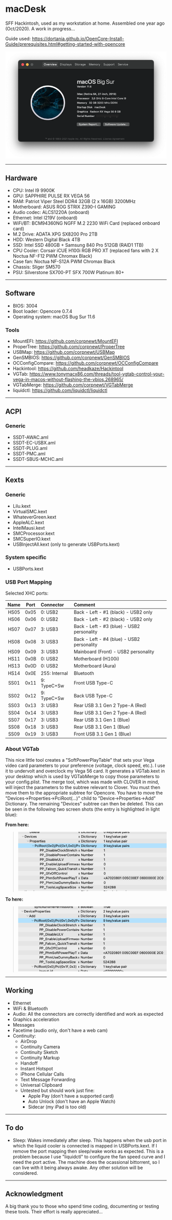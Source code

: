 # macDesk
SFF Hackintosh, used as my workstation at home. Assembled one year ago (Oct/2020). A work in progress...

Guide used: https://dortania.github.io/OpenCore-Install-Guide/prerequisites.html#getting-started-with-opencore

![About macDesk](Pics/macDesk.png)

***

## Hardware

- CPU: Intel I9 9900K
- GPU: SAPPHIRE PULSE RX VEGA 56
- RAM: Patriot Viper Steel DDR4 32GB (2 x 16GB) 3200MHz
- Motherboard: ASUS ROG STRIX Z390-I GAMING
- Audio codec: ALCS1220A (onboard)
- Ethernet: Intel I219V (onboard)
- WiFi/BT: BCM94360NG NGFF M.2 2230 WiFi Card (replaced onboard card)
- M.2 Drive: ADATA XPG SX8200 Pro 2TB
- HDD: Western Digital Black 4TB
- SSD: Intel SSD 480GB + Samsung 840 Pro 512GB (RAID1 1TB)
- CPU Cooler: Corsair iCUE H100i RGB PRO XT (replaced fans with 2 X Noctua NF-F12 PWM Chromax Black)
- Case fan: Noctua NF-S12A PWM Chromax Black
- Chassis: Sliger SM570
- PSU: Silverstone SX700-PT SFX 700W Platinum 80+

***

## Software

- BIOS: 3004
- Boot loader: Opencore 0.7.4
- Operating system: macOS Bug Sur 11.6

### Tools

- MountEFI: https://github.com/corpnewt/MountEFI
- ProperTree: https://github.com/corpnewt/ProperTree
- USBMap: https://github.com/corpnewt/USBMap
- GenSMBIOS: https://github.com/corpnewt/GenSMBIOS
- OCConfigCompare: https://github.com/corpnewt/OCConfigCompare
- Hackintool: https://github.com/headkaze/Hackintool
- VGTab: https://www.tonymacx86.com/threads/tool-vgtab-control-your-vega-in-macos-without-flashing-the-vbios.268965/
- VGTabMerge: https://github.com/corpnewt/VGTabMerge
- liquidctl: https://github.com/liquidctl/liquidctl

***

## ACPI

### Generic

- SSDT-AWAC.aml
- SSDT-EC-USBX.aml
- SSDT-PLUG.aml
- SSDT-PMC.aml
- SSDT-SBUS-MCHC.aml

***

## Kexts

### Generic

- Lilu.kext
- VirtualSMC.kext
- WhateverGreen.kext
- AppleALC.kext
- IntelMausi.kext
- SMCProcessor.kext
- SMCSuperIO.kext
- USBInjectAll.kext (only to generate USBPorts.kext)

### System specific

- USBPorts.kext

### USB Port Mapping

Selected XHC ports:

| **Name** | **Port** | **Connector** | **Comment** |
| :---: | :---: | :--- | :--- |
| HS05 | 0x05 | 0: USB2 | Back - Left - #1 (black) - USB2 only |
| HS06 | 0x06 | 0: USB2 | Back - Left - #2 (black) - USB2 only |
| HS07 | 0x07 | 3: USB3 | Back - Left - #3 (blue) - USB2 personality |
| HS08 | 0x08 | 3: USB3 | Back - Left - #4 (blue) - USB2 personality |
| HS09 | 0x09 | 3: USB3 | Mainboard (Front) - USB2 personality |
| HS11 | 0x0B | 0: USB2 | Motherboard (H100i) |
| HS13 | 0x0D | 0: USB2 | Motherboard (Aura) |
| HS14 | 0x0E | 255: Internal | Bluetooth |
| SS01 | 0x11 | 9: TypeC+Sw | Front USB Type-C |
| SS02 | 0x12 | 9: TypeC+Sw | Back USB Type-C |
| SS03 | 0x13 | 3: USB3 | Rear USB 3.1 Gen 2 Type-A (Red) |
| SS04 | 0x14 | 3: USB3 | Rear USB 3.1 Gen 2 Type-A (Red) |
| SS07 | 0x17 | 3: USB3 | Rear USB 3.1 Gen 1 (Blue) |
| SS08 | 0x18 | 3: USB3 | Rear USB 3.1 Gen 1 (Blue) |
| SS09 | 0x19 | 3: USB3 | Front USB 3.1 Gen 1 (Blue) |

### About VGTab

This nice little tool creates a "SoftPowerPlayTable" that sets your Vega video card parameters to your preference (voltage, clock speed, etc.). I use it to undervolt and overclock my Vega 56 card. It generates a VGTab.kext in your desktop which is used by VGTabMerge to copy those parameters to your config.plist. The merge tool, which was made with CLOVER in mind, will inject the parameters to the subtree relevant to Clover. You must then move them to the appropriate subtree for Opencore. You have to move the "Devices->Properties->PciRoot(...)" child to "Device->Properties->Add" Dictionary. The remaining "Devices" subtree can then be deleted. This can be seen in the following two screen shots (the entry is highlighted in light blue):

**From here:**

>![Screen shot 1](Pics/image1.png "This is in Clover syntax")

**To here:**

>![Screen shot 2](Pics/image2.png "This is in Opencore syntax")

***

## Working

- Ethernet
- WiFi & Bluetooth
- Audio: All the connectors are correctly identified and work as expected
- Graphics acceleration
- Messages
- Facetime (audio only, don't have a web cam)
- Continuity: 
	- AirDrop
	- Continuity Camera
	- Continuity Sketch
	- Continuity Markup
	- Handoff
	- Instant Hotspot
	- iPhone Cellular Calls
	- Text Message Forwarding
	- Universal Clipboard
	- Untested but should work just fine:
		- Apple Pay (don't have a supported card)
		- Auto Unlock (don't have an Apple Watch)
		- Sidecar (my iPad is too old)

***

## To do

- Sleep: Wakes inmediately after sleep. This happens when the usb port in which the liquid cooler is connected is mapped in USBPorts.kext. If I remove the port mapping then sleep/wake works as expected. This is a problem because I use "liquidctl" to configure the fan speed curve and I need the port active. The machine does the ocassional bittorrent, so I can live with it being always awake. Any other solution will be considered.

***

## Acknowledgment

A big thank you to those who spend time coding, documenting or testing these tools. Their effort is really appreciated...

